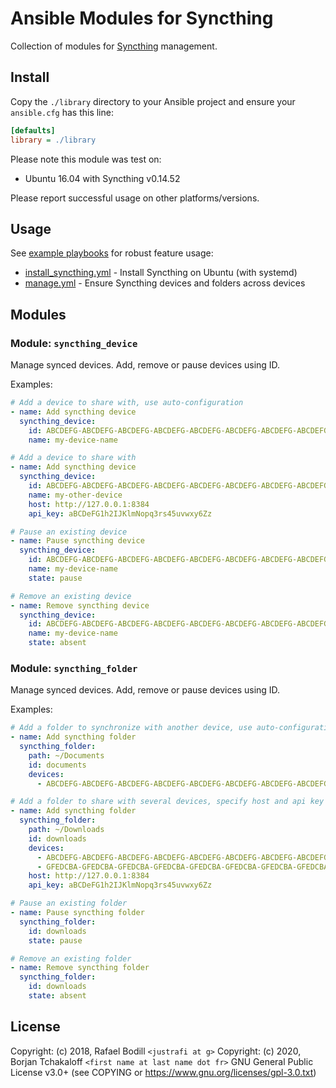 # Ansible Modules for Syncthing

Collection of modules for [Syncthing](https://syncthing.net) management.

## Install

Copy the `./library` directory to your Ansible project and ensure your
`ansible.cfg` has this line:

```ini
[defaults]
library = ./library
```

Please note this module was test on:

* Ubuntu 16.04 with Syncthing v0.14.52

Please report successful usage on other platforms/versions.

## Usage

See [example playbooks](./playbooks) for robust feature usage:

* [install_syncthing.yml] - Install Syncthing on Ubuntu (with systemd)
* [manage.yml] - Ensure Syncthing devices and folders across devices

[install_syncthing.yml]: http://
[manage.yml]: http://

## Modules

### Module: `syncthing_device`

Manage synced devices. Add, remove or pause devices using ID.

Examples:

```yml
# Add a device to share with, use auto-configuration
- name: Add syncthing device
  syncthing_device:
    id: ABCDEFG-ABCDEFG-ABCDEFG-ABCDEFG-ABCDEFG-ABCDEFG-ABCDEFG-ABCDEFG
    name: my-device-name

# Add a device to share with
- name: Add syncthing device
  syncthing_device:
    id: ABCDEFG-ABCDEFG-ABCDEFG-ABCDEFG-ABCDEFG-ABCDEFG-ABCDEFG-ABCDEFG
    name: my-other-device
    host: http://127.0.0.1:8384
    api_key: aBCDeFG1h2IJKlmNopq3rs45uvwxy6Zz

# Pause an existing device
- name: Pause syncthing device
  syncthing_device:
    id: ABCDEFG-ABCDEFG-ABCDEFG-ABCDEFG-ABCDEFG-ABCDEFG-ABCDEFG-ABCDEFG
    name: my-device-name
    state: pause

# Remove an existing device
- name: Remove syncthing device
  syncthing_device:
    id: ABCDEFG-ABCDEFG-ABCDEFG-ABCDEFG-ABCDEFG-ABCDEFG-ABCDEFG-ABCDEFG
    name: my-device-name
    state: absent
```

### Module: `syncthing_folder`

Manage synced devices. Add, remove or pause devices using ID.

Examples:

```yml
# Add a folder to synchronize with another device, use auto-configuration
- name: Add syncthing folder
  syncthing_folder:
    path: ~/Documents
    id: documents
    devices:
      - ABCDEFG-ABCDEFG-ABCDEFG-ABCDEFG-ABCDEFG-ABCDEFG-ABCDEFG-ABCDEFG

# Add a folder to share with several devices, specify host and api key
- name: Add syncthing folder
  syncthing_folder:
    path: ~/Downloads
    id: downloads
    devices:
      - ABCDEFG-ABCDEFG-ABCDEFG-ABCDEFG-ABCDEFG-ABCDEFG-ABCDEFG-ABCDEFG
      - GFEDCBA-GFEDCBA-GFEDCBA-GFEDCBA-GFEDCBA-GFEDCBA-GFEDCBA-GFEDCBA
    host: http://127.0.0.1:8384
    api_key: aBCDeFG1h2IJKlmNopq3rs45uvwxy6Zz

# Pause an existing folder
- name: Pause syncthing folder
  syncthing_folder:
    id: downloads
    state: pause

# Remove an existing folder
- name: Remove syncthing folder
  syncthing_folder:
    id: downloads
    state: absent
```

## License

Copyright: (c) 2018, Rafael Bodill `<justrafi at g>`
Copyright: (c) 2020, Borjan Tchakaloff `<first name at last name dot fr>`
GNU General Public License v3.0+ (see COPYING or https://www.gnu.org/licenses/gpl-3.0.txt)
